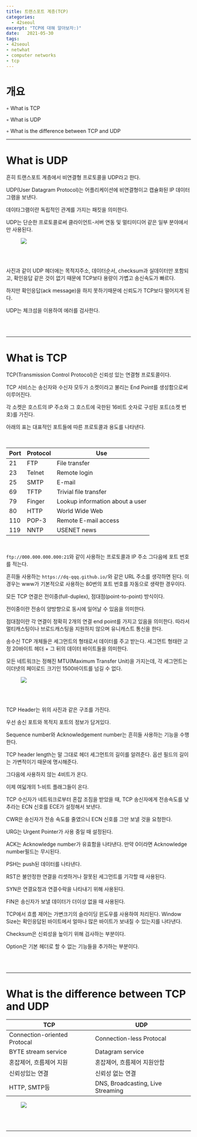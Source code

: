 ```yaml
---
title: 트랜스포트 계층(TCP)
categories: 
  - 42seoul
excerpt: "TCP에 대해 알아보자:)"
date:   2021-05-30
tags:
- 42seoul
- netwhat
- computer networks
- tcp
---
```


# 개요

◦ What is TCP 

◦ What is UDP 

◦ What is the difference between TCP and UDP

---

# What is UDP 

흔히 트랜스포트 계층에서 비연결형 프로토콜을 UDP라고 한다.

UDP(User Datagram Protocol)는 어플리케이션에 비연결형이고 캡슐화된 IP 데이터그램을 보낸다.

데이타그램이란 독립적인 관계를 가지는 패킷을 의미한다.

UDP는 단순한 프로토콜로써 클라이언트-서버 연동 및 멀티미디어 같은 일부 분야에서만 사용된다.

<figure>
	<a href="https://user-images.githubusercontent.com/79088896/124892949-46b2f380-e015-11eb-8963-d500d60ae6ed.png">
		<img src="https://user-images.githubusercontent.com/79088896/124892949-46b2f380-e015-11eb-8963-d500d60ae6ed.png" class="w8" />
	</a>
</figure>

<br />
<br />

사진과 같이 UDP 헤더에는 목적지주소, 데이터순서, checksum과 실데이터만 포함되고, 확인응답 같은 것이 없기 때문에 TCP보다 용량이 가볍고 송신속도가 빠르다. 

하지만 확인응답(ack message)을 하지 못하기때문에 신뢰도가 TCP보다 떨어지게 된다.

UDP는 체크섬을 이용하여 에러를 검사한다.

<br />
<br />

---


# What is TCP

TCP(Transmission Control Protocol)은 신뢰성 있는 연결형 프로토콜이다.

TCP 서비스는 송신자와 수신자 모두가 소켓이라고 불리는 End Point를 생성함으로써 이루어진다.

각 소켓은 호스트의 IP 주소와 그 호스트에 국한된 16비트 숫자로 구성된 포트(소켓 번호)를 가진다.

아래의 표는 대표적인 포트들에 따른 프로토콜과 용도를 나타낸다.

<br />

| Port | Protocol | Use |
| --- | --- | --- |
| 21 | FTP | File transfer |
| 23| Telnet | Remote login |
| 25 | SMTP | E-mail |
| 69 | TFTP | Trivial file transfer |
| 79 | Finger | Lookup information about a user |
| 80 | HTTP | World Wide Web |
| 110 | POP-3 | Remote E-mail access |
| 119 | NNTP | USENET news|

<br />

`ftp://000.000.000.000:21`와 같이 사용하는 프로토콜과 IP 주소 그다음에 포트 번호를 적는다.

흔히들 사용하는 `https://dq-qqq.github.io/`와 같은 URL 주소를 생각하면 된다. 이경우는 www가 기본적으로 사용하는 80번의 포트 번호를 자동으로 생략한 경우이다.


모든 TCP 연결은 전이중(full-duplex), 점대점(point-to-point) 방식이다. 

전이중이란 전송이 양방향으로 동시에 일어날 수 있음을 의미한다.

점대점이란 각 연결이 정확히 2개의 연결 end point를 가지고 있음을 의미한다. 따라서 멀티캐스팅이나 브로드캐스팅을 지원하지 않으며 유니캐스트 통신을 한다.

송수신 TCP 개체들은 세그먼트의 형태로서 데이터를 주고 받는다. 세그먼트 형태란 고정 20바이트 헤더 + 그 뒤의 데이터 바이트들을 의미한다.

모든 네트워크는 정해진 MTU(Maximum Transfer Unit)을 가지는데, 각 세그먼트는 이더넷의 페이로드 크기인 1500바이트를 넘길 수 없다.

<figure>
	<a href="https://user-images.githubusercontent.com/79088896/124896494-70214e80-e018-11eb-88cf-3477fdc09ebf.png">
		<img src="https://user-images.githubusercontent.com/79088896/124896494-70214e80-e018-11eb-88cf-3477fdc09ebf.png" class="w8" />
	</a>
</figure>

<br />
<br />

TCP Header는 위의 사진과 같은 구조를 가진다.

우선 송신 포트와 목적지 포트의 정보가 담겨있다.

Sequence number와 Acknowledgement number는 흔히들 사용하는 기능을 수행한다.

TCP header length는 말 그대로 헤더 세그먼트의 길이를 알려준다. 옵션 필드의 길이는 가변적이기 때문에 명시해준다.

그다음에 사용하지 않는 4비트가 온다. 

이제 여덟개의 1-비트 플래그들이 온다. 

TCP 수신자가 네트워크로부터 혼잡 조짐을 받았을 때, TCP 송신자에게 전송속도를 낮추라는 ECN 신호를 ECE가 설정해서 보낸다.

CWR은 송신자가 전송 속도를 줄였으니 ECN 신호를 그만 보낼 것을 요청한다.

URG는 Urgent Pointer가 사용 중일 때 설정된다. 

ACK는 Acknowledge number가 유효함을 나타낸다. 만약 0이라면 Acknowledge number필드는 무시된다.

PSH는 push된 데이터를 나타낸다. 

RST은 불안정한 연결을 리셋하거나 잘못된 세그먼트를 기각할 때 사용된다.

SYN은 연결요청과 연결수락을 나타내기 위해 사용된다.

FIN은 송신자가 보낼 데이터가 더이상 없을 때 사용된다.

TCP에서 흐름 제어는 가변크기의 슬라이딩 윈도우를 사용하여 처리된다. Window Size는 확인응답된 바이트에서 얼마나 많은 바이트가 보내질 수 있는지를 나타낸다.

Checksum은 신뢰성을 높이기 위해 검사하는 부분이다.

Option은 기본 헤더로 할 수 없는 기능들을 추가하는 부분이다.



<br />
<br />

---


# What is the difference between TCP and UDP

| TCP | UDP | 
| --- | --- | 
| Connection-oriented Protocal | Connection-less Protocal | 
| BYTE stream service | Datagram service | 
| 혼잡제어, 흐름제어 지원 | 혼잡제어, 흐름제어 지원안함 |
| 신뢰성있는 연결 | 신뢰성 없는 연결 | 
| HTTP, SMTP등 | DNS, Broadcasting, Live Streaming | 

<figure>
	<a href="https://user-images.githubusercontent.com/79088896/124900282-e5425300-e01b-11eb-9cf3-3d2439c4aeda.JPG">
		<img src="https://user-images.githubusercontent.com/79088896/124900282-e5425300-e01b-11eb-9cf3-3d2439c4aeda.JPG" class="w8" />
	</a>
</figure>

<br />
<br />

---
